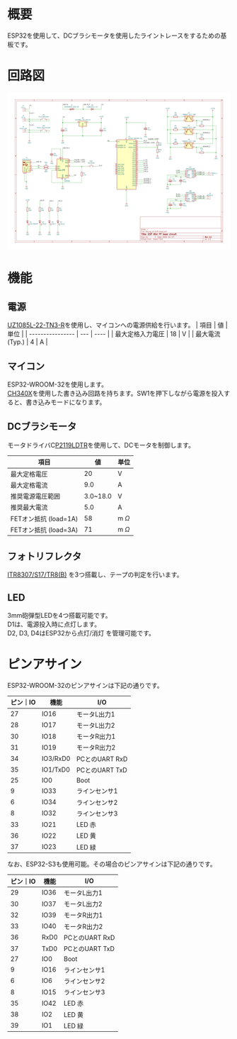 # 概要
ESP32を使用して、DCブラシモータを使用したライントレースをするための基板です。

# 回路図

![回路図](/Moving_V4_ESP.svg)

# 機能
## 電源
[UZ1085L-22-TN3-R](https://www.lcsc.com/product-detail/Low-Dropout-Regulators-LDO_UZ1085L-AD-TN3-R_C146666.html)を使用し、マイコンへの電源供給を行います。
| 項目             | 値  | 単位 |
| ---------------- | --- | ---- |
| 最大定格入力電圧 | 18  | V    |
| 最大電流(Typ.)   | 4   | A |


## マイコン
ESP32-WROOM-32を使用します。  
[CH340X](https://www.lcsc.com/product-detail/USB-Converters_WCH-Jiangsu-Qin-Heng-CH340X_C3035748.html?s_z=n_CH340X)を使用した書き込み回路を持ちます。SW1を押下しながら電源を投入すると、書き込みモードになります。


## DCブラシモータ
モータドライバC[P2119LDTR](https://www.lcsc.com/product-detail/brushed-dc-motor-drivers_xblw-cp2119ldtr-xblw_C42395498.html)を使用して、DCモータを制御します。

| 項目                  | 値       | 単位       |
| --------------------- | -------- | ---------- |
| 最大定格電圧          | 20       | V          |
| 最大定格電流          | 9.0      | A          |
| 推奨電源電圧範囲      | 3.0~18.0 | V          |
| 推奨最大電流          | 5.0      | A          |
| FETオン抵抗 (load=1A) | 58       | m $\Omega$ |
| FETオン抵抗 (load=3A) | 71       | m $\Omega$ |

## フォトリフレクタ
[ITR8307/S17/TR8(B)](https://www.lcsc.com/product-detail/Reflective-Optical-Interrupters_Everlight-Elec-ITR8307-S17-TR8-B_C81632.html?s_z=n_ITR8307-S17) を3つ搭載し、テープの判定を行います。


## LED
3mm砲弾型LEDを4つ搭載可能です。  
D1は、電源投入時に点灯します。  
D2, D3, D4はESP32から点灯/消灯 を管理可能です。

# ピンアサイン

ESP32-WROOM-32のピンアサインは下記の通りです。

| ピン｜IO | 機能     | I/O            |
| -------- | -------- | -------------- |
| 27       | IO16     | モータL出力1   |
| 28       | IO17     | モータL出力2   |
| 30       | IO18     | モータR出力1   |
| 31       | IO19     | モータR出力2   |
| 34       | IO3/RxD0 | PCとのUART RxD |
| 35       | IO1/TxD0 | PCとのUART TxD |
| 25       | IO0      | Boot           |
| 9        | IO33     | ラインセンサ1  |
| 6        | IO34     | ラインセンサ2  |
| 8        | IO32     | ラインセンサ3  |
| 33       | IO21     | LED 赤         |
| 36       | IO22     | LED 黄         |
| 37       | IO23     | LED 緑         |

なお、ESP32-S3も使用可能。その場合のピンアサインは下記の通りです。

| ピン｜IO | 機能 | I/O            |
| -------- | ---- | -------------- |
| 29       | IO36 | モータL出力1   |
| 30       | IO37 | モータL出力2   |
| 32       | IO39 | モータR出力1   |
| 33       | IO40 | モータR出力2   |
| 36       | RxD0 | PCとのUART RxD |
| 37       | TxD0 | PCとのUART TxD |
| 27       | IO0  | Boot           |
| 9        | IO16 | ラインセンサ1  |
| 6        | IO6  | ラインセンサ2  |
| 8        | IO15 | ラインセンサ3  |
| 35       | IO42 | LED 赤         |
| 38       | IO2  | LED 黄         |
| 39       | IO1  | LED 緑         |